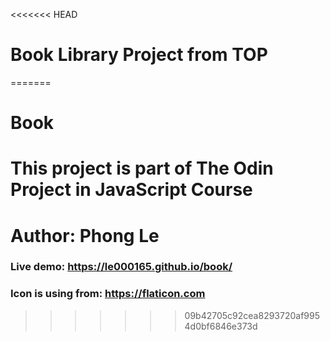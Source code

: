 <<<<<<< HEAD
# Book Library Project from TOP
=======
# Book 
# This project is part of The Odin Project in JavaScript Course
# Author: Phong Le
### Live demo: https://le000165.github.io/book/ 

### Icon is using from: https://flaticon.com
>>>>>>> 09b42705c92cea8293720af9954d0bf6846e373d
